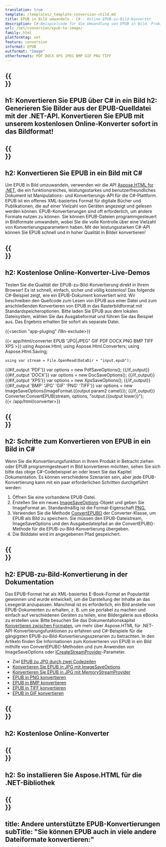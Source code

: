 ```yaml
---
translation: true
template: /templates/_template-conversion-child.md
title: EPUB in Bild umwandeln - C# - Online-EPUB-zu-Bild-Konverter
description: C#-Beispielcode für die Umwandlung von EPUB in Bild. Probieren Sie den Online-EPUB-zu-Bild-Konverter kostenlos aus!
url: /net/conversion/epub-to-image/
family: html
platformtag: net
feature: conversion
informat: EPUB
outformat: "Image"
otherformats: PDF DOCX XPS JPEG BMP GIF PNG TIFF
---
```


{{<section banner>}}
---
h1: Konvertieren Sie EPUB über C# in ein Bild
h2: Generieren Sie Bilder aus der EPUB-Quelldatei mit der .NET-API. Konvertieren Sie EPUB mit unserem kostenlosen Online-Konverter sofort in das Bildformat!
---

{{<section overview>}}
---
h2: Konvertieren Sie EPUB in ein Bild mit C#
---

Um EPUB in Bild umzuwandeln, verwenden wir die API [Aspose.HTML for .NET](https://products.aspose.com/html/net/), die ein funktionsreiches, leistungsstarkes und benutzerfreundliches Dokument ist Manipulations- und Konvertierungs-API für die C#-Plattform. EPUB ist ein offenes XML-basiertes Format für digitale Bücher und Publikationen, die auf einer Vielzahl von Geräten angezeigt und gelesen werden können. EPUB-Konvertierungen sind oft erforderlich, um andere Formate nutzen zu können. Sie können EPUB-Dateien programmgesteuert in Bildformate umwandeln, wobei Sie die volle Kontrolle über eine Vielzahl von Konvertierungsparametern haben. Mit der leistungsstarken C#-API können Sie EPUB schnell und in hoher Qualität in Bilder konvertieren!

{{<section demos>}}
---
h2: Kostenlose Online-Konverter-Live-Demos
---

Testen Sie die Qualität der EPUB-zu-Bild-Konvertierung direkt in Ihrem Browser! Es ist schnell, einfach, sicher und völlig kostenlos! Das folgende C#-Beispiel zeigt, wie ein EPUB-Dokument konvertiert wird. Wir beschreiben den Quellcode zum Lesen von EPUB aus einer Datei und zum anschließenden Konvertieren von EPUB in das Rasterbildformat mit Standardspeicheroptionen. Bitte laden Sie EPUB aus dem lokalen Dateisystem, wählen Sie das Ausgabeformat und führen Sie das Beispiel aus. Das Ergebnis erhalten Sie sofort als separate Datei.

{{<section "app-pluging" i18n-exclude>}}

{{< app/html/converter EPUB "JPG|JPEG" GIF PDF DOCX PNG BMP TIFF XPS >}}
using Aspose.Html;
using Aspose.Html.Converters;
using Aspose.Html.Saving;

    using var stream = File.OpenRead(DataDir + "input.epub");
{{#if_output 'PDF'}}
    var options = new PdfSaveOptions();
{{/if_output}}
{{#if_output 'DOCX'}}
    var options = new DocSaveOptions();
{{/if_output}}
{{#if_output 'XPS'}}
    var options = new XpsSaveOptions();
{{/if_output}}
{{#if_output 'BMP' 'JPG' 'GIF' 'PNG' 'TIFF'}}
    var options = new ImageSaveOptions(ImageFormat.{{output param2 camel}});
{{/if_output}}
    Converter.ConvertEPUB(stream, options, "output.{{output lower}}");   
{{< /app/html/converter>}}


{{<section steps>}}
---
h2: Schritte zum Konvertieren von EPUB in ein Bild in C#
---

Wenn Sie die Konvertierungsfunktion in Ihrem Produkt in Betracht ziehen oder EPUB programmgesteuert in Bild konvertieren möchten, sehen Sie sich bitte das obige C#-Codebeispiel an oder lesen Sie das Kapitel Dokumentation. Es können verschiedene Szenarien sein, aber jede EPUB-Konvertierung kann mit ein paar erforderlichen Schritten durchgeführt werden:
1. Öffnen Sie eine vorhandene EPUB-Datei.
1. Erstellen Sie ein neues [ImageSaveOptions](https://reference.aspose.com/html/net/aspose.html.saving/imagesaveoptions/)-Objekt und geben Sie ImageFormat an. Standardmäßig ist die Format-Eigenschaft [PNG.](https://reference.aspose.com/html/net/aspose.html.rendering.image/imageformat/)
1. Verwenden Sie die Methode [ConvertEPUB()](https://reference.aspose.com/html/net/aspose.html.converters/converter/convertepub/) der Converter-Klasse, um EPUB als Bild zu speichern. Sie müssen den EPUB-Dateistream, ImageSaveOptions und den Ausgabedateipfad an die ConvertEPUB()-Methode für die EPUB-zu-Bild-Konvertierung übergeben.
1. Die Bilddatei wird im angegebenen Pfad gespeichert.




{{<section documentation>}}
---
h2: EPUB-zu-Bild-Konvertierung in der Dokumentation
---

Das EPUB-Format hat als XML-basiertes E-Book-Format an Popularität gewonnen und wurde entwickelt, um die Darstellung der Inhalte an das Lesegerät anzupassen. Manchmal ist es erforderlich, ein Bild anstelle von EPUB-Dokumenten zu erhalten, z. B. um sie portabel zu machen und einfach auf verschiedenen Geräten zu teilen, eine Bildergalerie aus eBooks zu erstellen usw. Bitte besuchen Sie das Dokumentationskapitel [Konvertieren zwischen Formaten](https://docs.aspose.com/html/net/converting-between-formats/), um mehr über Aspose.HTML für .NET-API-Konvertierungsfunktionen zu erfahren und C#-Beispiele für die gängigsten EPUB-zu-Bild-Konvertierungsszenarien zu betrachten. In den Artikeln finden Sie Informationen zum Konvertieren von EPUB in ein Bild mithilfe von ConvertEPUB()-Methoden und zum Anwenden von ImageSaveOptions oder [ICreateStreamProvider](https://reference.aspose.com/html/net/aspose.html.io/icreatestreamprovider/)-Parameter.

  - Ziel <a href="https://docs.aspose.com/html/net/converting-between-formats/epub-to-jpg/#epub-to-jpg-by-two-lines-of-code" target="_blank">EPUB zu JPG durch zwei Codezeilen</a>
  - <a href="https://docs.aspose.com/html/net/converting-between-formats/epub-to-jpg/#convert-epub-to-jpg-using-imagesaveoptions" target="_blank" >Konvertieren Sie EPUB in JPG mit ImageSaveOptions</a>
  - <a href="https://docs.aspose.com/html/net/converting-between-formats/epub-to-jpg/#output-stream-providers" target="_blank">Konvertieren Sie EPUB in JPG mit MemoryStreamProvider</a>
  - <a href="https://docs.aspose.com/html/net/converting-between-formats/epub-to-png/" target="_blank">EPUB in PNG konvertieren</a>
  - <a href="https://docs.aspose.com/html/net/converting-between-formats/epub-to-bmp/" target="_blank">EPUB in BMP konvertieren</a>
  - <a href="https://docs.aspose.com/html/net/converting-between-formats/epub-to-tiff/" target="_blank">EPUB in TIFF konvertieren</a>
  - <a href="https://docs.aspose.com/html/net/converting-between-formats/epub-to-gif/" target="_blank">EPUB in GIF konvertieren</a>



{{<section online-converters>}}
---
h2: Kostenlose Online-Konverter
---

{{<section get-started>}}
---
h2: So installieren Sie Aspose.HTML für die .NET-Bibliothek
---

{{<section other-conversions>}}
---
title: Andere unterstützte EPUB-Konvertierungen
subTitle: "Sie können EPUB auch in viele andere Dateiformate konvertieren:"
---